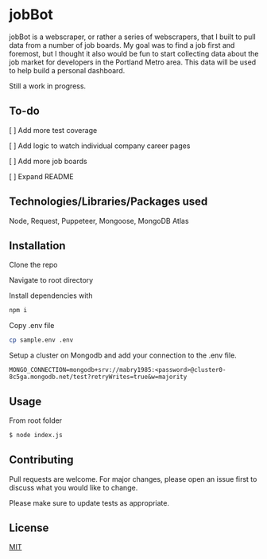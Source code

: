 # jobBot

jobBot is a webscraper, or rather a series of webscrapers, that I built to pull data from a number of job boards. My goal was to find a job first and foremost, but I thought it also would be fun to start collecting data about the job market for developers in the Portland Metro area. This data will be used to help build a personal dashboard. 

Still a work in progress.

## To-do

[ ] Add more test coverage

[ ] Add logic to watch individual company career pages

[ ] Add more job boards

[ ] Expand README

## Technologies/Libraries/Packages used
Node, Request, Puppeteer, Mongoose, MongoDB Atlas

## Installation

Clone the repo 

Navigate to root directory

Install dependencies with 
```bash
npm i 
```
Copy .env file

```bash
cp sample.env .env 
```
Setup a cluster on Mongodb and add your connection to the .env file. 

```node
MONGO_CONNECTION=mongodb+srv://mabry1985:<password>@cluster0-8c5ga.mongodb.net/test?retryWrites=true&w=majority
```

## Usage
From root folder 

```bash
$ node index.js
```

## Contributing
Pull requests are welcome. For major changes, please open an issue first to discuss what you would like to change.

Please make sure to update tests as appropriate.

## License
[MIT](https://choosealicense.com/licenses/mit/)